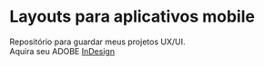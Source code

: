 # Layouts para aplicativos mobile 
Repositório para guardar meus projetos UX/UI.
<br>
Aquira seu ADOBE [InDesign](https://www.adobe.com/br/products/indesign.html?gclid=Cj0KCQjwz4z3BRCgARIsAES_OVdKgSRzDLQrG6KpaEo4zvjCxZsMC_GhQ77wf-cacesOS92Bw6NypCgaAjLSEALw_wcB&sdid=KQPQO&skwcid=AL!3085!3!158995360309!b!!g!!adobe%20indesign&mv=search&ef_id=Cj0KCQjwz4z3BRCgARIsAES_OVdKgSRzDLQrG6KpaEo4zvjCxZsMC_GhQ77wf-cacesOS92Bw6NypCgaAjLSEALw_wcB:G:s&s_kwcid=AL!3085!3!158995360309!b!!)
